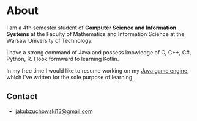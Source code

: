 # About
I am a 4th  semester student of **Computer Science and Information Systems** at the Faculty of Mathematics and Information Science at the Warsaw University of Technology.

I have a strong command of Java and possess knowledge of C, C++, C#, Python, R. I look formward to learning Kotlin.

In my free time I would like to resume working on my [Java game engine](https://github.com/kubazuch/KuZuEngine-old), which I've written for the sole purpose of learning.

## Contact
- jakubzuchowski13@gmail.com

<!--
**kubazuch/kubazuch** is a ✨ _special_ ✨ repository because its `README.md` (this file) appears on your GitHub profile.

Here are some ideas to get you started:

- 🔭 I’m currently working on ...
- 🌱 I’m currently learning ...
- 👯 I’m looking to collaborate on ...
- 🤔 I’m looking for help with ...
- 💬 Ask me about ...
- 📫 How to reach me: ...
- 😄 Pronouns: ...
- ⚡ Fun fact: ...
-->
